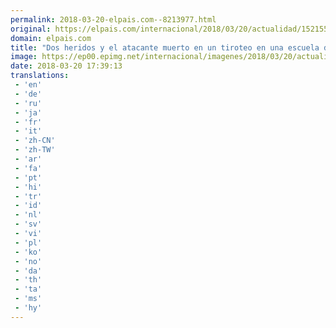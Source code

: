 ```yaml
---
permalink: 2018-03-20-elpais.com--8213977.html
original: https://elpais.com/internacional/2018/03/20/actualidad/1521551199_871154.html#?ref=rss&format=simple&link=link
domain: elpais.com
title: "Dos heridos y el atacante muerto en un tiroteo en una escuela de Maryland"
image: https://ep00.epimg.net/internacional/imagenes/2018/03/20/actualidad/1521551199_871154_1521557593_rrss_normal.jpg
date: 2018-03-20 17:39:13
translations: 
 - 'en'
 - 'de'
 - 'ru'
 - 'ja'
 - 'fr'
 - 'it'
 - 'zh-CN'
 - 'zh-TW'
 - 'ar'
 - 'fa'
 - 'pt'
 - 'hi'
 - 'tr'
 - 'id'
 - 'nl'
 - 'sv'
 - 'vi'
 - 'pl'
 - 'ko'
 - 'no'
 - 'da'
 - 'th'
 - 'ta'
 - 'ms'
 - 'hy'
---
```


